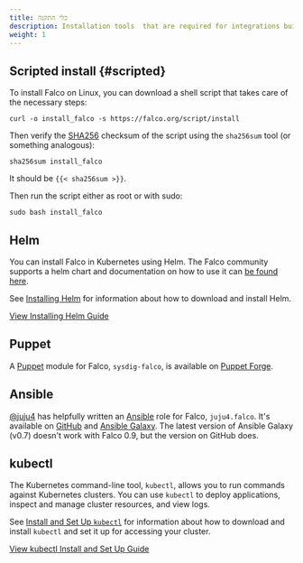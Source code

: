 ```yaml
---
title: כלי התקנה
description: Installation tools  that are required for integrations built on the Falco core
weight: 1
---
```


## Scripted install {#scripted}

To install Falco on Linux, you can download a shell script that takes care of the necessary steps:

```shell
curl -o install_falco -s https://falco.org/script/install
```

Then verify the [SHA256](https://en.wikipedia.org/wiki/SHA-2) checksum of the script using the `sha256sum` tool (or something analogous):

```shell
sha256sum install_falco
```

It should be `{{< sha256sum >}}`.

Then run the script either as root or with sudo:

```shell
sudo bash install_falco
```

## Helm

You can install Falco in Kubernetes using Helm. The Falco community supports a helm chart and documentation on how to use it can [be found here](https://github.com/falcosecurity/charts/tree/master/falco).

See [Installing Helm](https://helm.sh/docs/intro/install/) for
information about how to download and install Helm.

<a class="btn btn-primary" href="https://helm.sh/docs/intro/install/" role="button" aria-label="View Installing Helm Guide">View Installing Helm Guide</a>


## Puppet

A [Puppet](https://puppet.com/) module for Falco, `sysdig-falco`, is available on [Puppet Forge](https://forge.puppet.com/sysdig/falco/readme).

## Ansible

[@juju4](https://github.com/juju4/) has helpfully written an [Ansible](https://ansible.com) role for Falco, `juju4.falco`. It's available on [GitHub](https://github.com/juju4/ansible-falco/) and [Ansible Galaxy](https://galaxy.ansible.com/juju4/falco/). The latest version of Ansible Galaxy (v0.7) doesn't work with Falco 0.9, but the version on GitHub does.

## kubectl

The Kubernetes command-line tool, `kubectl`, allows you to run commands against
Kubernetes clusters. You can use `kubectl` to deploy applications, inspect and
manage cluster resources, and view logs.

See [Install and Set Up `kubectl`](https://kubernetes.io/docs/tasks/tools/install-kubectl/) for
information about how to download and install `kubectl` and set it up for
accessing your cluster.

<a class="btn btn-primary" href="https://kubernetes.io/docs/tasks/tools/install-kubectl/" role="button" aria-label="View kubectl Install and Set Up Guide">View kubectl Install and Set Up Guide</a>
